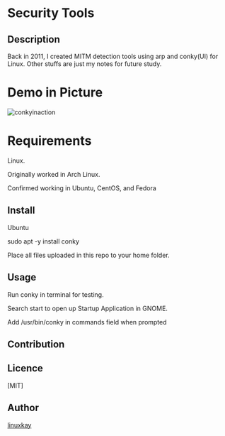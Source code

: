 # Security Tools 

## Description
Back in 2011, I created MITM detection tools using arp and conky(UI) for Linux. Other stuffs are just my notes for future study.

# Demo in Picture
![conkyinaction](https://raw.githubusercontent.com/wiki/linuxkay/Security_tools/images/conky_screenshot.jpeg)

# Requirements

Linux.

Originally worked in Arch Linux.

Confirmed working in Ubuntu, CentOS, and Fedora  

## Install
Ubuntu

sudo apt -y install conky

Place all files uploaded in this repo to your home folder.

## Usage
Run conky in terminal for testing.

Search start to open up Startup Application in GNOME.

Add /usr/bin/conky in commands field when prompted

## Contribution

## Licence
[MIT]

## Author

[linuxkay](https://github.com/linuxkay)
